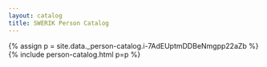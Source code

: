 ```yaml
---
layout: catalog
title: SWERIK Person Catalog
---
```

{% assign p = site.data._person-catalog.i-7AdEUptmDDBeNmgpp22aZb %}
{% include person-catalog.html p=p %}

